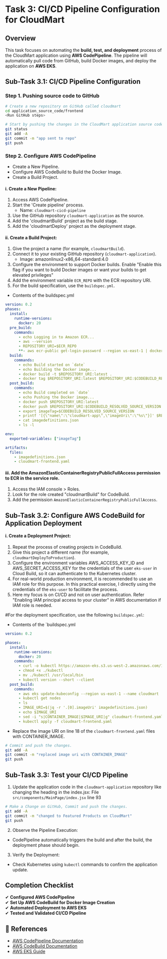 # Task 3: CI/CD Pipeline Configuration for CloudMart

## Overview
This task focuses on automating the **build, test, and deployment** process of the CloudMart application using **AWS CodePipeline**. The pipeline will automatically pull code from GitHub, build Docker images, and deploy the application on **AWS EKS**.

## Sub-Task 3.1: CI/CD Pipeline Configuration

### **Step 1. Pushing source code to GitHub**
```bash
# Create a new repository on GitHub called cloudmart
cd application_source_code/frontend
<Run GitHub steps>

# Start by pushing the changes in the CloudMart application source code to GitHub
git status
git add -A
git commit -m "app sent to repo"
git push
```

### **Step 2. Configure AWS CodePipeline**
- Create a New Pipeline.
- Configure AWS CodeBuild to Build the Docker Image.
- Create a Build Project.

#### **i. Create a New Pipeline:**
1. Access AWS CodePipeline.
2. Start the 'Create pipeline' process.
    - Name: `cloudmart-cicd-pipeline`
3. Use the GitHub repository `cloudmart-application` as the source.
4. Add the 'cloudmartBuild' project as the build stage.
5. Add the 'cloudmartDeploy' project as the deployment stage.

#### **ii. Create a Build Project:**
1. Give the project a name (for example, `cloudmartBuild`).
2. Connect it to your existing GitHub repository (`cloudmart-application`).
    - Image: amazonlinux2-x86_64-standard:4.0
3. Configure the environment to support Docker builds. Enable "Enable this flag if you want to build Docker images or want your builds to get elevated privileges"
4. Add the environment variable `ECR_REPO` with the ECR repository URI.
5. For the build specification, use the `buildspec.yml`.
- Contents of the buildspec.yml
```yaml
version: 0.2
phases:
  install:
    runtime-versions:
      docker: 20
  pre_build:
    commands:
      - echo Logging in to Amazon ECR...
      - aws --version
      - REPOSITORY_URI=$ECR_REPO
      **- aws ecr-public get-login-password --region us-east-1 | docker login --username AWS --password-stdin public.ecr.aws/l4c0j8h9**
  build:
    commands:
      - echo Build started on `date`
      - echo Building the Docker image...
      - docker build -t $REPOSITORY_URI:latest .
      - docker tag $REPOSITORY_URI:latest $REPOSITORY_URI:$CODEBUILD_RESOLVED_SOURCE_VERSION
  post_build:
    commands:
      - echo Build completed on `date`
      - echo Pushing the Docker image...
      - docker push $REPOSITORY_URI:latest
      - docker push $REPOSITORY_URI:$CODEBUILD_RESOLVED_SOURCE_VERSION
      - export imageTag=$CODEBUILD_RESOLVED_SOURCE_VERSION
      - printf '[{\"name\":\"cloudmart-app\",\"imageUri\":\"%s\"}]' $REPOSITORY_URI:$imageTag > imagedefinitions.json
      - cat imagedefinitions.json
      - ls -l

env:
  exported-variables: ["imageTag"]

artifacts:
  files:
    - imagedefinitions.json
    - cloudmart-frontend.yaml
```

#### **iii. Add the AmazonElasticContainerRegistryPublicFullAccess permission to ECR in the service role.**
1. Access the IAM console > Roles.
2. Look for the role created "cloudmartBuild" for CodeBuild.
3. Add the permission `AmazonElasticContainerRegistryPublicFullAccess`.

## Sub-Task 3.2: Configure AWS CodeBuild for Application Deployment

#### **i. Create a Deployment Project:**
1. Repeat the process of creating projects in CodeBuild.
2. Give this project a different name (for example, `cloudmartDeployToProduction`).
3. Configure the environment variables AWS_ACCESS_KEY_ID and AWS_SECRET_ACCESS_KEY for the credentials of the user `eks-user` in Cloud Build, so it can authenticate to the Kubernetes cluster.
4. For real-world production environment, it is recommended to use an IAM role for this purpose. In this practical exercise, I directly using the credentials of the `eks-user` to facilitate the process. 
5. Here my focus is on CI/CD and not on user authentication. Refer "Enabling IAM principal access to your cluster" in AWS documentation if IAM role is needed.

#For the deployment specification, use the following `buildspec.yml`:
- Contents of the `buildspec.yml
```yaml
version: 0.2

phases:
  install:
    runtime-versions:
      docker: 20
    commands:
      - curl -o kubectl https://amazon-eks.s3.us-west-2.amazonaws.com/1.18.9/2020-11-02/bin/linux/amd64/kubectl
      - chmod +x ./kubectl
      - mv ./kubectl /usr/local/bin
      - kubectl version --short --client
  post_build:
    commands:
      - aws eks update-kubeconfig --region us-east-1 --name cloudmart
      - kubectl get nodes
      - ls
      - IMAGE_URI=$(jq -r '.[0].imageUri' imagedefinitions.json)
      - echo $IMAGE_URI
      - sed -i "s|CONTAINER_IMAGE|$IMAGE_URI|g" cloudmart-frontend.yaml
      - kubectl apply -f cloudmart-frontend.yaml
```

- Replace the image URI on line 18 of the `cloudmart-frontend.yaml` files with CONTAINER_IMAGE.
```bash
# Commit and push the changes.
git add -A
git commit -m "replaced image uri with CONTAINER_IMAGE"
git push
```

## Sub-Task 3.3: Test your CI/CD Pipeline

1. Update the application code in the `cloudmart-application` repository like changing the heading in the index.jsx: File `src/components/MainPage/index.jsx` line 93

```bash
# Make a Change on GitHub, Commit and push the changes.
git add -A
git commit -m "changed to Featured Products on CloudMart"
git push
```
    
2. Observe the Pipeline Execution:
- CodePipeline automatically triggers the build and after the build, the deployment phase should begin.

3. Verify the Deployment:
- Check Kubernetes using `kubectl` commands to confirm the application update.

## Completion Checklist
✔ **Configured AWS CodePipeline**  
✔ **Set Up AWS CodeBuild for Docker Image Creation**  
✔ **Automated Deployment to AWS EKS**  
✔ **Tested and Validated CI/CD Pipeline**  

## 📖 References
- [AWS CodePipeline Documentation](https://docs.aws.amazon.com/codepipeline/latest/userguide/welcome.html)
- [AWS CodeBuild Documentation](https://docs.aws.amazon.com/codebuild/latest/userguide/welcome.html)
- [AWS EKS Guide](https://docs.aws.amazon.com/eks/latest/userguide/what-is-eks.html)